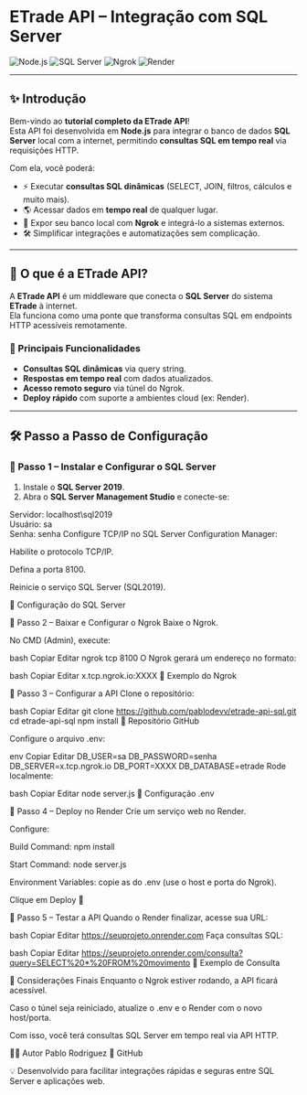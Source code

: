 # ETrade API – Integração com SQL Server

![Node.js](https://img.shields.io/badge/Node.js-18.x-green?style=for-the-badge&logo=node.js) 
![SQL Server](https://img.shields.io/badge/SQL%20Server-2019-red?style=for-the-badge&logo=microsoftsqlserver) 
![Ngrok](https://img.shields.io/badge/Ngrok-Secure%20Tunnels-orange?style=for-the-badge&logo=ngrok) 
![Render](https://img.shields.io/badge/Render-Cloud-blue?style=for-the-badge&logo=render)

---

## ✨ Introdução

Bem-vindo ao **tutorial completo da ETrade API**!  
Esta API foi desenvolvida em **Node.js** para integrar o banco de dados **SQL Server** local com a internet, permitindo **consultas SQL em tempo real** via requisições HTTP.  

Com ela, você poderá:

- ⚡ Executar **consultas SQL dinâmicas** (SELECT, JOIN, filtros, cálculos e muito mais).  
- 🌎 Acessar dados em **tempo real** de qualquer lugar.  
- 🔗 Expor seu banco local com **Ngrok** e integrá-lo a sistemas externos.  
- 🛠️ Simplificar integrações e automatizações sem complicação.  

---

## 📌 O que é a ETrade API?

A **ETrade API** é um middleware que conecta o **SQL Server** do sistema **ETrade** à internet.  
Ela funciona como uma ponte que transforma consultas SQL em endpoints HTTP acessíveis remotamente.

### 🔑 Principais Funcionalidades
- **Consultas SQL dinâmicas** via query string.  
- **Respostas em tempo real** com dados atualizados.  
- **Acesso remoto seguro** via túnel do Ngrok.  
- **Deploy rápido** com suporte a ambientes cloud (ex: Render).  

---

## 🛠️ Passo a Passo de Configuração

### 🔹 Passo 1 – Instalar e Configurar o SQL Server
1. Instale o **SQL Server 2019**.  
2. Abra o **SQL Server Management Studio** e conecte-se:
   
Servidor: localhost\sql2019  
Usuário: sa  
Senha: senha
Configure TCP/IP no SQL Server Configuration Manager:

Habilite o protocolo TCP/IP.

Defina a porta 8100.

Reinicie o serviço SQL Server (SQL2019).

📸 Configuração do SQL Server



🔹 Passo 2 – Baixar e Configurar o Ngrok
Baixe o Ngrok.

No CMD (Admin), execute:

bash
Copiar
Editar
ngrok tcp 8100
O Ngrok gerará um endereço no formato:

bash
Copiar
Editar
x.tcp.ngrok.io:XXXX
📸 Exemplo do Ngrok

🔹 Passo 3 – Configurar a API
Clone o repositório:

bash
Copiar
Editar
git clone https://github.com/pablodevv/etrade-api-sql.git
cd etrade-api-sql
npm install
📸 Repositório GitHub

Configure o arquivo .env:

env
Copiar
Editar
DB_USER=sa
DB_PASSWORD=senha
DB_SERVER=x.tcp.ngrok.io
DB_PORT=XXXX
DB_DATABASE=etrade
Rode localmente:

bash
Copiar
Editar
node server.js
📸 Configuração .env

🔹 Passo 4 – Deploy no Render
Crie um serviço web no Render.

Configure:

Build Command: npm install

Start Command: node server.js

Environment Variables: copie as do .env (use o host e porta do Ngrok).

Clique em Deploy 🎉

🔹 Passo 5 – Testar a API
Quando o Render finalizar, acesse sua URL:

bash
Copiar
Editar
https://seuprojeto.onrender.com
Faça consultas SQL:

bash
Copiar
Editar
https://seuprojeto.onrender.com/consulta?query=SELECT%20*%20FROM%20movimento
📸 Exemplo de Consulta

📖 Considerações Finais
Enquanto o Ngrok estiver rodando, a API ficará acessível.

Caso o túnel seja reiniciado, atualize o .env e o Render com o novo host/porta.

Com isso, você terá consultas SQL Server em tempo real via API HTTP.

👨‍💻 Autor
Pablo Rodriguez
🔗 GitHub

💡 Desenvolvido para facilitar integrações rápidas e seguras entre SQL Server e aplicações web.
